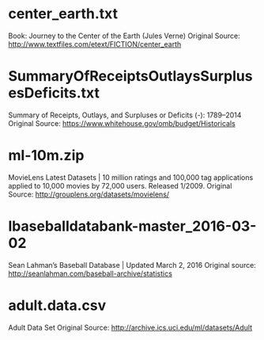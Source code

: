 # center_earth.txt
Book: Journey to the Center of the Earth (Jules Verne)
Original Source: http://www.textfiles.com/etext/FICTION/center_earth

# SummaryOfReceiptsOutlaysSurplusesDeficits.txt
Summary of Receipts, Outlays, and Surpluses or Deficits (-): 1789–2014
Original Source: https://www.whitehouse.gov/omb/budget/Historicals

# ml-10m.zip
MovieLens Latest Datasets | 10 million ratings and 100,000 tag applications applied to 10,000 movies by 72,000 users. Released 1/2009.
Original Source: http://grouplens.org/datasets/movielens/

# lbaseballdatabank-master_2016-03-02
Sean Lahman’s Baseball Database | Updated March 2, 2016
Original source: http://seanlahman.com/baseball-archive/statistics

# adult.data.csv
Adult Data Set
Original Source: http://archive.ics.uci.edu/ml/datasets/Adult